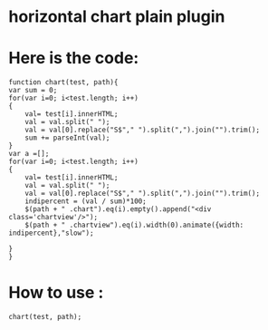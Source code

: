 horizontal chart plain plugin
======================


Here is the code:
============

```
function chart(test, path){
var sum = 0;
for(var i=0; i<test.length; i++)
{
    val= test[i].innerHTML;
    val = val.split(" ");
    val = val[0].replace("S$"," ").split(",").join("").trim();
    sum += parseInt(val);
}
var a =[];
for(var i=0; i<test.length; i++)
{
    val= test[i].innerHTML;
    val = val.split(" ");
    val = val[0].replace("S$"," ").split(",").join("").trim();
    indipercent = (val / sum)*100;
    $(path + " .chart").eq(i).empty().append("<div class='chartview'/>");
    $(path + " .chartview").eq(i).width(0).animate({width: indipercent},"slow");
   
}
}
```

How to use :
============
```
chart(test, path);
```
